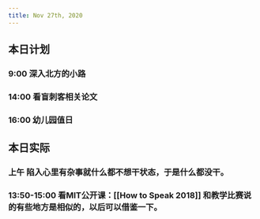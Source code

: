 ```yaml
---
title: Nov 27th, 2020
---
```


## 本日计划
### 9:00 深入北方的小路
### 14:00 看盲刺客相关论文
### 16:00 幼儿园值日
## 本日实际
### 上午 陷入心里有杂事就什么都不想干状态，于是什么都没干。
### 13:50-15:00 看MIT公开课：[[How to Speak 2018]] 和教学比赛说的有些地方是相似的，以后可以借鉴一下。
##
